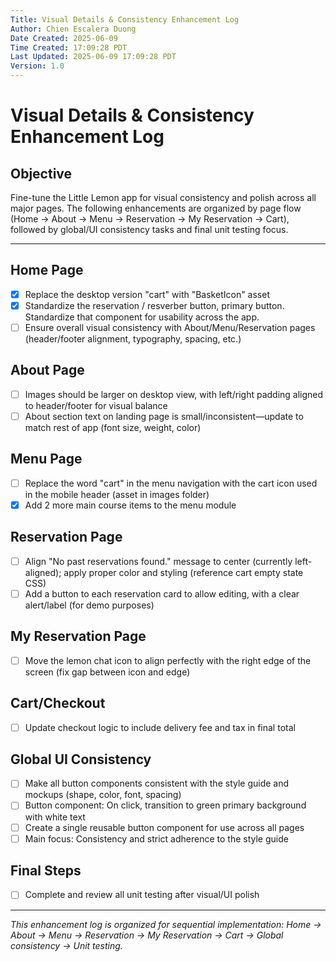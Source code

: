 ```yaml
---
Title: Visual Details & Consistency Enhancement Log
Author: Chien Escalera Duong
Date Created: 2025-06-09
Time Created: 17:09:28 PDT
Last Updated: 2025-06-09 17:09:28 PDT
Version: 1.0
---
```


# Visual Details & Consistency Enhancement Log

## Objective

Fine-tune the Little Lemon app for visual consistency and polish across all major pages. The following enhancements are organized by page flow (Home → About → Menu → Reservation → My Reservation → Cart), followed by global/UI consistency tasks and final unit testing focus.

---


## Home Page
- [x] Replace the desktop version "cart" with "BasketIcon" asset
- [x] Standardize the reservation / resverber button, primary button. Standardize that component for usability across the app.
- [ ] Ensure overall visual consistency with About/Menu/Reservation pages (header/footer alignment, typography, spacing, etc.)

## About Page
- [ ] Images should be larger on desktop view, with left/right padding aligned to header/footer for visual balance
- [ ] About section text on landing page is small/inconsistent—update to match rest of app (font size, weight, color)

## Menu Page
- [ ] Replace the word "cart" in the menu navigation with the cart icon used in the mobile header (asset in images folder)
- [x] Add 2 more main course items to the menu module

## Reservation Page
- [ ] Align "No past reservations found." message to center (currently left-aligned); apply proper color and styling (reference cart empty state CSS)
- [ ] Add a button to each reservation card to allow editing, with a clear alert/label (for demo purposes)

## My Reservation Page
- [ ] Move the lemon chat icon to align perfectly with the right edge of the screen (fix gap between icon and edge)

## Cart/Checkout
- [ ] Update checkout logic to include delivery fee and tax in final total

## Global UI Consistency
- [ ] Make all button components consistent with the style guide and mockups (shape, color, font, spacing)
- [ ] Button component: On click, transition to green primary background with white text
- [ ] Create a single reusable button component for use across all pages
- [ ] Main focus: Consistency and strict adherence to the style guide

## Final Steps
- [ ] Complete and review all unit testing after visual/UI polish

---

*This enhancement log is organized for sequential implementation: Home → About → Menu → Reservation → My Reservation → Cart → Global consistency → Unit testing.*
